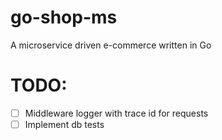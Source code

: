 # go-shop-ms
A microservice driven e-commerce written in Go


# TODO:
- [ ] Middleware logger with trace id for requests
- [ ] Implement db tests